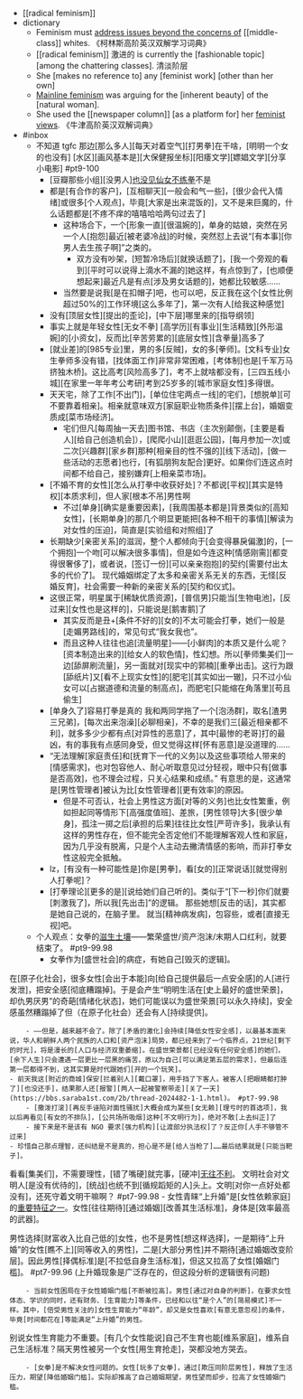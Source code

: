- [[radical feminism]]
- dictionary
    - Feminism must [address issues beyond the concerns of](((23-g_XxGE))) [[middle-class]] whites. 《柯林斯高阶英汉双解学习词典》
    - [[radical feminism]] 激进的 is currently the [fashionable topic] [among the chattering classes]. 清淡阶层
    - She [makes no reference to] any [feminist work] [other than her own]
    - [Mainline feminism](((2SYELOMvO))) was arguing for the [inherent beauty] of the [natural woman].
    - She used the [[newspaper column]] [as a platform for] her [feminist views](((vE5NsdQfM))). 《牛津高阶英汉双解词典》
- #inbox
    - 不知道 tgfc 那边[那么多人][每天对着空气][打男拳]在干啥，[明明一个女的也没有] [水区][画风基本是][大保健报坐标][阳痿文学][嫖娼文学][分享小电影] #pt9-100
        - [豆瓣那些小组][没男人][也没见仙女不练拳](https://bbs.saraba1st.com/2b/thread-2045693-1-1.html)不是
        - 都是[有合作的客户]，[互相聊天][一般会和气一些]，[很少会代入情绪]或很多[个人观点]，毕竟[大家是出来混饭的]，又不是来巨魔的，什么话题都是[不疼不痒的嘻嘻哈哈两句过去了]
            - 这种场合下，一个[形象一直][很温婉的]，单身的姑娘，突然在另一个人[抱怨]最近[被老婆冷战]的时候，突然怼上去说“[有本事][你男人去生孩子啊]”之类的。
                - 双方没有吵架，[短暂冷场后][就换话题了]，[我一个旁观的看到][平时可以说得上滴水不漏的]她这样，有点惊到了，[也顺便想起来]最近凡是有点[涉及男女话题的]，她都比较敏感……
            - 当然要是说我[是在扣帽子]吧，也可以吧，反正我在这个[女性比例超过50%的]工作环境[这么多年了]，第一次有人[给我这种感觉]
        - 没有[顶层女性][提出的歪论]，[中下层]哪里来的[指导纲领]
        - 事实上就是年轻女性[无女不拳]
[高学历][有事业][生活精致][外形温婉]的[小资女]，反而比[辛苦劳累的][底层女性][含拳量]高多了
        - [就业差]的[985专业]里，男的多[反贼]，女的多[拳师]。[文科专业]女生拳师多没有错，[找体面工作]非常非常困难，[考体制]也是[千军万马挤独木桥]。这比高考[风险高多了]，考不上就啥都没有，[三四五线小城][在家里一年年考公考研]考到25岁多的[城市家庭女性]多得很。
        - 天天宅，除了工作[不出门]，[单位住宅两点一线]的宅们，[想脱单][可不要靠着相亲]。相亲就意味双方[家庭职业物质条件][摆上台]，婚姻变质成[菜市场经济]。
            - 宅们但凡[每周抽一天去]图书馆、书店（主次别颠倒，[主要是看人][给自己创造机会]），[爬爬小山][逛逛公园]，[每月参加一次]或二次[兴趣群][家乡群]那种[相亲目的性不强的][线下活动]，[做一些活动的志愿者]也行，[有狐朋狗友配合]更好。如果你们连这点时间都不给自己，接别嫌弃[上相亲菜市场]。
        - [不婚不育的女性][怎么从打拳中收获好处]？不都说[平权][其实是特权][本质求利]，但人家[根本不吊]男性啊
            - 不过[单身][确实是重要因素]，[我周围基本都是]背景类似的[高知女性]，[长期单身]的那几个明显更能把[各种不相干的事情][解读为对女性的压迫]，简直是[实验组和对照组]了
        - 长期缺少[亲密关系]的滋润，整个人都倾向于[会变得暴戾偏激]的，[一个拥抱]一个吻[可以解决很多事情]，但是如今连这种[情感刚需][都变得很奢侈了]，或者说，[签订一份][可以亲亲抱抱]的契约[需要付出太多的代价了]。
现代婚姻绑定了太多和亲密关系无关的东西，无怪[反婚反育]，社会需要一种新的亲密关系的[契约和仪式]。
        - 这很正常，明星属于[稀缺优质资源]，[普信男]只能当[生物电池]，[反过来][女性也是这样的]，只能说是[鹅害鹅]了
            - 其实反而是丑+[条件不好的][女的]不太可能会打拳，她们一般是[走媚男路线]的，常见句式“我女我也”。
            - 而且这种人往往也追[流量明星]——[小鲜肉]的本质又是什么呢？[资本制造出来的][给女人的软色情]，性幻想。所以[拳师集美们]一边[舔屏刷流量]，另一面就对[现实中的郭楠][重拳出击]。这行为跟[舔纸片]又[看不上现实女性]的[肥宅][其实如出一辙]，只不过小仙女可以[占据道德和流量的制高点]，而肥宅[只能缩在角落里][苟且偷生]
        - [单身久了]容易打拳是真的
我和两同学拖了一个[泡汤群]，取名[渣男三兄弟]，[每次出来泡澡][必聊相亲]，不幸的是我们三[最近相亲都不利]，就多多少少都有点[对异性的恶意]了，其中[最惨的老哥]打的最凶，有的事我有点感同身受，但又觉得这样[怀有恶意]是没道理的……
        - “无法理解[家庭责任]和[抚育下一代的义务]以及这些事项给人带来的[情感需求]，也对包容他人、耐心听取意见过分轻视，眼中只有[做事是否高效]，也不理会过程，只关心结果和成绩。”
有意思的是，这通常是[男性管理者]被认为比[女性管理者][更有效率]的原因。
            - 但是不可否认，社会上男性这方面[对等的义务]也比女性繁重，例如担起同等情形下[高强度值班]、差旅，[男性领导]大多[很少单身]，孤注一掷之后[承担的后果]往往比女性[严苛许多]，我承认有这样的男性存在，但不能完全否定他们不能理解客观人性和家庭，因为几乎没有脱离，只是个人主动去撇清情感的影响，而非打拳女性这般完全抵触。
        - lz，[有没有一种可能性是]你是[男拳]，看[女的][正常说话][就觉得别人打拳呢]？
        - [打拳理论][更多的是][说给她们自己听的]。类似于“[下一秒]你们就要[刺激我了]，所以我[先出击]”的逻辑。
那些她想[反击的话]，其实都是她自己说的，在脑子里。
就当[精神病发病]，包容些，或者[直接无视]吧。
    - 个人观点：女拳的[滋生土壤](https://www.zhihu.com/question/475990996/answer/2071604225)——繁荣盛世/资产泡沫/末期人口红利，就要结束了。 #pt9-99.98
        - 女拳作为[盛世社会]的病症，有她自己[毁灭的逻辑]。

在[原子化社会]，很多女性[会出于本能]向[给自己提供最后一点安全感]的人[进行发泄]，把安全感[彻底糟蹋掉]。于是会产生“明明生活在[史上最好的盛世荣景]，却仇男厌男”的奇葩[情绪化状态]，她们可能误以为盛世荣景[可以永久持续]，安全感虽然糟蹋掉了但（在原子化社会）还会有人[持续提供]。


        - ——但是，越来越不会了。除了[矛盾的激化]会持续[降低女性安全感]，以最基本面来说，华人和朝鲜人两个民族的人口和[资产泡沫]局势，都已经来到了一个临界点，21世纪[剩下的时光]，将是漫长的[人口与经济双重萎缩]。在盛世荣景都[已经没有任何安全感]的她们，[余下人生]只会遭遇一层更比一层黑的痛苦，原以为自己[可以满足第五层的需求]，但最后连第一层都得不到，这其实算是时代跟她们[开的一个玩笑]。
    - 前天我这[附近的商城]保安[拦着别人][戴口罩]，用手挡了下客人。被客人[把眼睛都打肿了][也没还手]，结果那人还[报警][两人一起被警察带走][关了一天](https://bbs.saraba1st.com/2b/thread-2024482-1-1.html)。 #pt7-99.98
        - [撒泼打滚][再反手诬陷对面性骚扰]大概会成为某些[女无赖][理亏时的首选项]，我以后再看见[有女的不排队]，[公共场所吸烟]这种[不文明行为]，绝对不敢[上去纠正]了
        - 接下来是不是该有 NGO 要求[强力机构][让渡部分执法权]了？反正你[人手不够管不过来]
    - 珍惜自己那点理智，还纠结是不是真的，担心是不是[给人当枪了]……最后结果就是[只能当靶子]。
看看[集美们]，不需要理性，[错了嘴硬]就完事，[硬冲][无往不利](https://bbs.saraba1st.com/2b/thread-2024541-3-1.html)。
文明社会对文明人[是没有优待的]，[统战]也统不到[循规蹈矩的人]头上。文明[对你一点好处都没有]，还死守着文明干嘛啊？ #pt7-99.98
    - 女性青睐“上升婚”是[女性依赖家庭]的[重要特征之一](https://bbs.saraba1st.com/2b/thread-2024617-2-1.html)。女性[往往期待][通过婚姻][改善其生活标准]，身体是[效率最高的武器]。

男性选择[财富收入比自己低的]女性，也不是男性[想这样选择]，一是期待“上升婚”的女性[瞧不上][同等收入的男性]，二是[大部分男性]并不期待[通过婚姻改变阶层]。因此男性[择偶标准]是[不拉低自身生活标准]，但这又拉高了女性[婚姻门槛]。 #pt7-99.96 (上升婚现象是广泛存在的，但这段分析的逻辑很有问题)


        - 当前女性困局在于女性婚姻门槛[不断被拉高]。男性[通过对自身的判断]，在要求女性体态、学识的同时，还有财务、[生育能力]等条件，已经和以往“是个人”的[简易模式]不一样。其中，[倍受男性关注的]女性生育能力“年龄”，却又是女性喜欢[有意无意忽视]的条件，毕竟[时间都花在]等能满足“上升婚”的男性。

别说女性生育能力不重要。[有几个女性能说]自己不生育也能[维系家庭]，维系自己生活标准？隔天男性被另一个女性[用生育抢走]，哭都没地方哭去。


        - [女拳]是不解决女性问题的。女性[玩多了女拳]，通过[欺压同阶层男性]，释放了生活压力，期望[降低婚姻门槛]。实际却推高了自己婚姻期望，男性望而却步，拉高了女性婚姻门槛。
